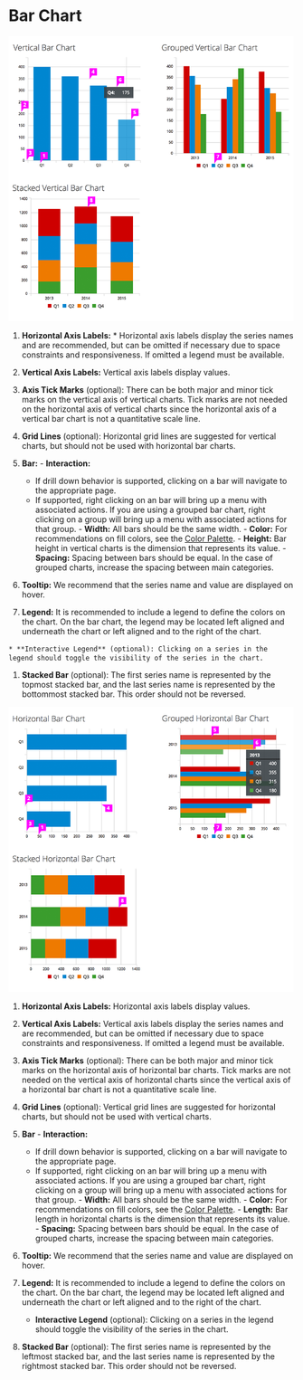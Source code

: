 # Bar Chart

![#vertical-bar-chart-callout-1](img/vertical-bar-chart-callout.png)

  1. **Horizontal Axis Labels:**
    * Horizontal axis labels display the series names and are recommended, but can be omitted if necessary due to space constraints and responsiveness. If omitted a legend must be available.

  1. **Vertical Axis Labels:** Vertical axis labels display values.

  1. **Axis Tick Marks** (optional): There can be both major and minor tick marks on the vertical axis of vertical charts. Tick marks are not needed on the horizontal axis of vertical charts since the horizontal axis of a vertical bar chart is not a quantitative scale line.

  1. **Grid Lines** (optional): Horizontal grid lines are suggested for vertical charts, but should not be used with horizontal bar charts.

  1. **Bar:**
    - **Interaction:**
      - If drill down behavior is supported, clicking on a bar will navigate to the appropriate page.
      - If supported, right clicking on an bar will bring up a menu with associated actions. If you are using a grouped bar chart, right clicking on a group will bring up a menu with associated actions for that group.
    - **Width:** All bars should be the same width.
    - **Color:** For recommendations on fill colors, see the [Color Palette](https://www.patternfly.org/styles/color-palette/).
    - **Height:** Bar height in vertical charts is the dimension that represents its value.
    - **Spacing:** Spacing between bars should be equal. In the case of grouped charts, increase the spacing between main categories.

  1. **Tooltip:** We recommend that the series name and value are displayed on hover.

  1. **Legend:** It is recommended to include a legend to define the colors on the chart. On the bar chart, the legend may be located left aligned and underneath the chart or left aligned and to the right of the chart.

    * **Interactive Legend** (optional): Clicking on a series in the legend should toggle the visibility of the series in the chart.

  1. **Stacked Bar** (optional): The first series name is represented by the topmost stacked bar, and the last series name is represented by the bottommost stacked bar. This order should not be reversed.

![#horizontal-bar-chart-callout-1](img/horizontal-bar-chart-callout.png)

  1. **Horizontal Axis Labels:** Horizontal axis labels display values.

  1. **Vertical Axis Labels:** Vertical axis labels display the series names and are recommended, but can be omitted if necessary due to space constraints and responsiveness. If omitted a legend must be available.

  1. **Axis Tick Marks** (optional): There can be both major and minor tick marks on the horizontal axis of horizontal bar charts. Tick marks are not needed on the vertical axis of horizontal charts since the vertical axis of a horizontal bar chart is not a quantitative scale line.

  1. **Grid Lines** (optional): Vertical grid lines are suggested for horizontal charts, but should not be used with vertical charts.

  1. **Bar**
    - **Interaction:**
      - If drill down behavior is supported, clicking on a bar will navigate to the appropriate page.
      - If supported, right clicking on an bar will bring up a menu with associated actions. If you are using a grouped bar chart, right clicking on a group will bring up a menu with associated actions for that group.
    - **Width:** All bars should be the same width.
    - **Color:** For recommendations on fill colors, see the [Color Palette](https://www.patternfly.org/styles/color-palette/).
    - **Length:** Bar length in horizontal charts is the dimension that represents its value.
    - **Spacing:** Spacing between bars should be equal. In the case of grouped charts, increase the spacing between main categories.

  1. **Tooltip:** We recommend that the series name and value are displayed on hover.

  1. **Legend:** It is recommended to include a legend to define the colors on the chart. On the bar chart, the legend may be located left aligned and underneath the chart or left aligned and to the right of the chart.
      - **Interactive Legend** (optional): Clicking on a series in the legend should toggle the visibility of the series in the chart.

  1. **Stacked Bar** (optional): The first series name is represented by the leftmost stacked bar, and the last series name is represented by the rightmost stacked bar. This order should not be reversed.
